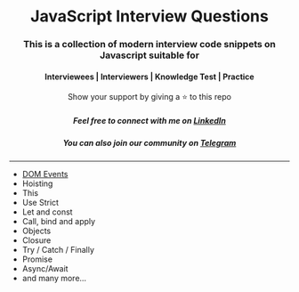 <div align="center">
    <h1>JavaScript Interview Questions</h1>
</div>

<div align="center">
    <h3>This is a collection of modern interview code snippets on Javascript suitable for</h3>
    <h4>Interviewees | Interviewers | Knowledge Test | Practice</h4>
	<p>Show your support by giving a ⭐ to this repo</p>
	<h5>Feel free to connect with me on <a href="https://linkedin.com/in/sunnypuri" target="blank">LinkedIn</a></h5>
    <h5>You can also join our community on <a href="https://t.me/teamdevkode" target="blank">Telegram</a> </h5>
</div>

---

- [DOM Events](./code-snippets/dom-events.md)
- Hoisting
- This
- Use Strict
- Let and const
- Call, bind and apply
- Objects
- Closure
- Try / Catch / Finally
- Promise
- Async/Await
- and many more...